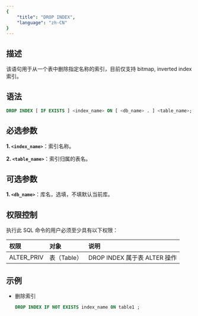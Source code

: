 ```yaml
---
{
    "title": "DROP INDEX",
    "language": "zh-CN"
}
---
```


## 描述

该语句用于从一个表中删除指定名称的索引，目前仅支持 bitmap, inverted index 索引。

## 语法

```sql
DROP INDEX [ IF EXISTS ] <index_name> ON [ <db_name> . ] <table_name>;
```

## 必选参数

**1. `<index_name>`**：索引名称。

**2. `<table_name>`**：索引归属的表名。

## 可选参数  

**1. `<db_name>`**：库名，选填，不填默认当前库。

## 权限控制

执行此 SQL 命令的用户必须至少具有以下权限：

| 权限         | 对象       | 说明                      |
|:-----------|:---------|:------------------------|
| ALTER_PRIV | 表（Table） | DROP INDEX 属于表 ALTER 操作 |

## 示例

- 删除索引

   ```sql
   DROP INDEX IF NOT EXISTS index_name ON table1 ;
   ```

